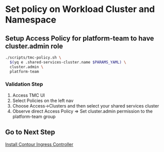 # Set policy on Workload Cluster and Namespace

## Setup Access Policy for platform-team to have cluster.admin role

```bash
./scripts/tmc-policy.sh \
  $(yq e .shared-services-cluster.name $PARAMS_YAML) \
  cluster.admin \
  platform-team
```

### Validation Step

1. Access TMC UI
2. Select Policies on the left nav
3. Choose Access->Clusters and then select your shared services cluster
4. Observe direct Access Policy => Set cluster.admin permission to the platform-team group

## Go to Next Step

[Install Contour Ingress Controller](04_contour_ssc.md)